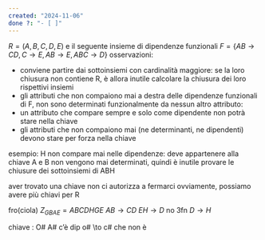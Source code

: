 ```yaml
---
created: "2024-11-06"
done ?: "- [ ]"
---
```

$R = (A,B,C,D,E)$
e il seguente insieme di dipendenze funzionali
$F = \{AB \to CD, C \to E, AB \to E, ABC \to D \}$
osservazioni:
- conviene partire dai sottoinsiemi con cardinalità maggiore: se la loro chiusura non contiene R, è allora inutile calcolare la chiusura dei loro rispettivi insiemi
- gli attributi che non compaiono mai a destra delle dipendenze funzionali di F, non sono determinati funzionalmente da nessun altro attributo: 
- un attributo che compare sempre e solo come dipendente non potrà stare nella chiave
- gli attributi che non compaiono mai (ne determinanti, ne dipendenti) devono stare per forza nella chiave

esempio: H non compare mai nelle dipendenze: deve appartenere alla chiave
A e B non vengono mai determinati, quindi è inutile provare le chiusure dei sottoinsiemi di ABH

aver trovato una chiave non ci autorizza a fermarci ovviamente, possiamo avere più chiavi per R

fro(ciola)
$Z_{GBAE} = ABCDHGE$
$AB \to CD$ 
$EH \to D$ no 3fn
$D \to H$ 

chiave : O# A# c’è dip o# \to c# che non è 